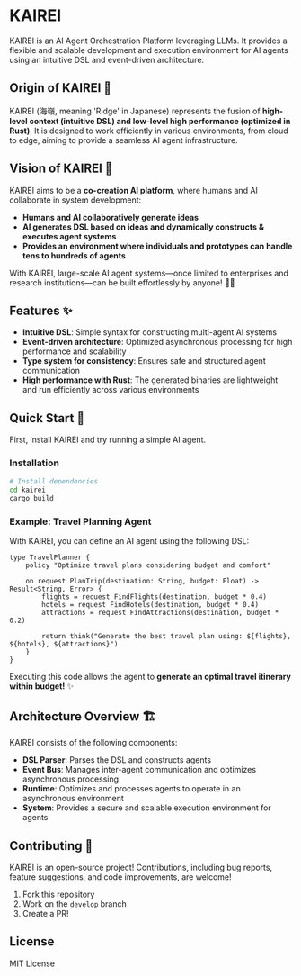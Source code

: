 # KAIREI

KAIREI is an AI Agent Orchestration Platform leveraging LLMs. It provides a flexible and scalable development and execution environment for AI agents using an intuitive DSL and event-driven architecture.

## Origin of KAIREI 🌊
KAIREI (海嶺, meaning 'Ridge' in Japanese) represents the fusion of **high-level context (intuitive DSL) and low-level high performance (optimized in Rust)**. It is designed to work efficiently in various environments, from cloud to edge, aiming to provide a seamless AI agent infrastructure.

## Vision of KAIREI 🤝
KAIREI aims to be a **co-creation AI platform**, where humans and AI collaborate in system development:
- **Humans and AI collaboratively generate ideas**
- **AI generates DSL based on ideas and dynamically constructs & executes agent systems**
- **Provides an environment where individuals and prototypes can handle tens to hundreds of agents**

With KAIREI, large-scale AI agent systems—once limited to enterprises and research institutions—can be built effortlessly by anyone! 🚀✨

## Features ✨
- **Intuitive DSL**: Simple syntax for constructing multi-agent AI systems
- **Event-driven architecture**: Optimized asynchronous processing for high performance and scalability
- **Type system for consistency**: Ensures safe and structured agent communication
- **High performance with Rust**: The generated binaries are lightweight and run efficiently across various environments

## Quick Start 🚀
First, install KAIREI and try running a simple AI agent.

### Installation
```sh
# Install dependencies
cd kairei
cargo build
```

### Example: Travel Planning Agent
With KAIREI, you can define an AI agent using the following DSL:

```kairei
type TravelPlanner {
    policy "Optimize travel plans considering budget and comfort"
    
    on request PlanTrip(destination: String, budget: Float) -> Result<String, Error> {
        flights = request FindFlights(destination, budget * 0.4)
        hotels = request FindHotels(destination, budget * 0.4)
        attractions = request FindAttractions(destination, budget * 0.2)
        
        return think("Generate the best travel plan using: ${flights}, ${hotels}, ${attractions}")
    }
}
```

Executing this code allows the agent to **generate an optimal travel itinerary within budget!** ✨

## Architecture Overview 🏗
KAIREI consists of the following components:

- **DSL Parser**: Parses the DSL and constructs agents
- **Event Bus**: Manages inter-agent communication and optimizes asynchronous processing
- **Runtime**: Optimizes and processes agents to operate in an asynchronous environment
- **System**: Provides a secure and scalable execution environment for agents

## Contributing 🤝
KAIREI is an open-source project! Contributions, including bug reports, feature suggestions, and code improvements, are welcome!

1. Fork this repository
2. Work on the `develop` branch
3. Create a PR!

## License
MIT License

